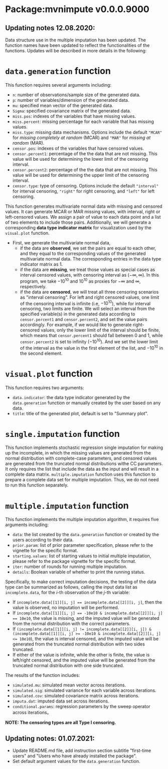 # Package:mvnimpute v0.0.0.9000

## Updating notes 12.08.2020:

Data structure use in the multiple imputation has been updated. The function names have been updated to reflect the functionalities of the functions. Updates will be described in more details in the following:

# `data.generation` function

This function requires several arguments including:

* `n`: number of observations/sample size of the generated data.
* `p`: number of variables/dimension of the generated data.
* `mu`: specified mean vector of the generated data.
* `Sigma`: specified covariance matrix of the generated data.
* `miss.pos`: indexes of the variables that have missing values.
* `miss.percent`: missing percentage for each variable that has missing values.
* `miss.type`: missing data mechanisms. Options include the default `"MCAR"` for *missing completely at random* (MCAR) and `"MAR"` for *missing at random* (MAR).
* `censor.pos`: indexes of the variables that have censored values.
* `censor.percent1`: percentage of the the data that are not missing. This value will be used for determining the lower limit of the censoring interval.
* `censor.percent2`: percentage of the the data that are not missing. This value will be used for determining the upper limit of the censoring interval.
* `censor.type`: type of censoring. Options include the default `"interval"` for interval censoring, `"right"` for right censoring, and `"left"` for left censoring.

This function generates multivariate normal data with missing and censored values. It can generate MCAR or MAR missing values, with interval, right or left-censored values. We assign a pair of value to each data point and a list of two elements to include those pairs. Additionally, we will generate a corresponding **data type indicator matrix** for visualization used by the `visual.plot` function. 

* First, we generate the multivariate normal data,
  + if the data are **observed**, we set the pairs are equal to each other, and they equal to the corresponding values of the generated multivariate normal data. The corresponding entries in the data type indicator matrix as 1.
  + if the data are **missing**, we treat those values as special cases as interval censored values, with censoring interval as $(-\infty, \infty)$. In this program, we take $-10^{10}$ and $10^{10}$ as proxies for $-\infty$ and $\infty$, respectively.
  + if the data are **censored**, we will treat all three censoring scenarios as "interval censoring". For left and right censored values, one limit of the censoring interval is infinite (i.e, $-10^{10}$), while for interval censoring, two limits are finite. We will select an interval from the specified variable(s) in the generated data according to `censor.percent1` and `censor.percent2`, and set the value pairs accordingly. For example, if we would like to generate right-censored values, only the lower limit of the interval should be finite, which means that `censor.percent1` should fall between 0 and 1, while `censor.percent2` is set to infinity ($-10^{10}$). And we set the lower limit of the interval as the value in the first element of the list, and $-10^{10}$ in the second element.
  
# `visual.plot` function

This function requires two arguments:

* `data.indicator`: the data type indicator generated by the `data.generation` function or manually created by the user based on any data.
* `title`: title of the generated plot, default is set to "Summary plot".

# `single.imputation` function

This function implements stochastic regression single imputation for making up the incomplete, in which the missing values are generated from the normal distribution with complete-case parameters, and censored values are generated from the truncated normal distributions withe CC parameters. It only requires the list that include the data as the input and will result in a complete data matrix. `multiple.imputation` function uses this function to prepare a complete data set for multiple imputation. Thus, we do not need to run this function separately.

# `multiple.imputation` function

This function implements the multiple imputation algorithm, it requires five arguments including:

* `data`: the list created by the `data.generation` function or created by the users according to their data.
* `prior.param`: list of prior parameter specification, please refer to the vignette for the specific format.
* `starting.values`: list of starting values to initial multiple imputation, please refer to the package vignette for the specific format.
* `iter`: number of rounds for running multiple imputation.
* `details`: Boolean variable of whether to print the running status.

Specifically, to make correct imputation decisions, the testing of the data type can be summarized as follows, calling the input data list as `incomplete.data`, for the $i$-th observation of the $j$-th variable:

* If `incomplete.data[[1]][i, j] == incomplete.data[[2]][i, j]`, then the value is observed, no imputation will be performed.
* If `incomplete.data[[1]][i, j] == -10e10 & incomplete.data[[2]][i, j] == 10e10`, the value is missing, and the imputed value will be generated from the normal distribution with the correct parameters.
* If `(incomplete.data[[1]][i, j] != incomplete.data[[2]][i, j]) & (incomplete.data[[1]][i, j] >= -10e10 & incomplete.data[[2]][i, j] <= 10e10`), the value is interval censored, and the imputed value will be generated from the truncated normal distribution with two sides truncated.
* If either of the value is infinite, while the other is finite, the value is left/right censored, and the imputed value will be generated from the truncated normal distribution with one side truncated.

The results of the function includes:

* `simulated.mu`: simulated mean vector across iterations.
* `simulated.sig`: simulated variance for each variable across iterations.
* `simulated.cov`: simulated covariance matrix across iterations.
* `imputa.dat`: imputed data set across iterations.
* `conditional.params`: regression parameters by the sweep operator across iterations。

**NOTE: The censoring types are all Type I censoring.**

## Updating notes: 01.07.2021:
* Update README.md file, add instruction section subtitle "first-time users" and "Users who have already installed the package".
* Set default argument values for the `data.generation` function.


